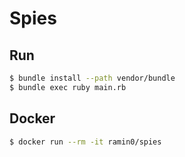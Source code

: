 # Spies

## Run

```bash
$ bundle install --path vendor/bundle
$ bundle exec ruby main.rb
```

## Docker

```bash
$ docker run --rm -it ramin0/spies
```
